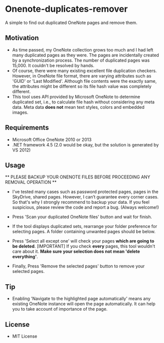 Onenote-duplicates-remover
==========================

A simple to find out duplicated OneNote pages and remove them.

Motivation
----------
* As time passed, my OneNote collection grows too much and I had left many duplicated pages as they were. The pages are incidentally created by a synchronization process. The number of duplicated pages was 15,000. It couldn't be resolved by hands.
* Of course, there were many existing excellent file duplication checkers. However, in OneNote file format, there are varying attributes such as 'GUID' or 'Last Modified'. Although file contents were the exactly same, the attributes might be different so its file hash value was completely different.
* This tool uses API provided by Microsoft OneNote to determine duplicated set, i.e., to calculate file hash without considering any meta data. Meta data **does not** mean text styles, colors and embedded images.

Requirements
------------
* Microsoft Office OneNote 2010 or 2013
* .NET framework 4.5 (2.0 would be okay, but the solution is generated by VS 2012)

Usage
-----
** PLEASE BACKUP YOUR ONENOTE FILES BEFORE PROCEEDING ANY REMOVAL OPERATION **
* I've tested many cases such as password protected pages, pages in the SkyDrive, shared pages. However, I can’t guarantee every corner cases. So that's why I strongly recommend to backup your data. If you feel suspicious, please review the code and report a bug. (Always welcome!)

* Press 'Scan your duplicated OneNote files' button and wait for finish.
* If the tool displays duplicated sets, rearrange your folder preference for selecting pages. A folder containing unwanted pages should be below.
* Press 'Select all except one' will check your pages **which are going to be deleted**. [IMPORTANT] If you check **every** pages, this tool wouldn't care about it. **Make sure your selection does not mean 'delete everything'**.
* Finally, Press 'Remove the selected pages' button to remove your selected pages.

Tip
---
* Enabling 'Navigate to the highlighted page automatically' means any existing OneNote instance will open the page automatically. It can help you to take account of importance of the page.

License
-------
* MIT License
